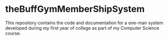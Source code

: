 # theBuffGymMemberShipSystem
This repository contains the code and documentation for a one-man system developed during my first year of college as part of my Computer Science course. 
